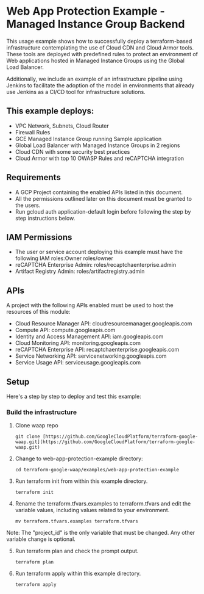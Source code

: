 # Web App Protection Example - Managed Instance Group Backend

This usage example shows how to successfully deploy a terraform-based infrastructure contemplating the use of Cloud CDN and Cloud Armor tools. These tools are deployed with predefined rules to protect an environment of Web applications hosted in Managed Instance Groups using the Global Load Balancer.

Additionally, we include an example of an infrastructure pipeline using Jenkins to facilitate the adoption of the model in environments that already use Jenkins as a CI/CD tool for infrastructure solutions.

## This example deploys:

-   VPC Network, Subnets, Cloud Router
-   Firewall Rules
-   GCE Managed Instance Group running Sample application
-   Global Load Balancer with Managed Instance Groups in 2 regions
-   Cloud CDN with some security best practices
-   Cloud Armor with top 10 OWASP Rules and reCAPTCHA integration
  
## Requirements

-   A GCP Project containing the enabled APIs listed in this document.
-   All the permissions outlined later on this document must be granted to the users.
-   Run gcloud auth application-default login before following the step by step instructions below.
     
## IAM Permissions

-   The user or service account deploying this example must have the following IAM roles:Owner roles/owner
-   reCAPTCHA Enterprise Admin: roles/recaptchaenterprise.admin
-   Artifact Registry Admin: roles/artifactregistry.admin
  
## APIs

A project with the following APIs enabled must be used to host the resources of this module:

-   Cloud Resource Manager API: cloudresourcemanager.googleapis.com
-   Compute API: compute.googleapis.com
-   Identity and Access Management API: iam.googleapis.com
-   Cloud Monitoring API: monitoring.googleapis.com
-   reCAPTCHA Enterprise API: recaptchaenterprise.googleapis.com
-   Service Networking API: servicenetworking.googleapis.com
-   Service Usage API: serviceusage.googleapis.com

## Setup

Here's a step by step to deploy and test this example:

### Build the infrastructure

1.  Clone waap repo

	```git clone [https://github.com/GoogleCloudPlatform/terraform-google-waap.git](https://github.com/GoogleCloudPlatform/terraform-google-waap.git)```

2.  Change to web-app-protection-example directory:

    ```cd terraform-google-waap/examples/web-app-protection-example```

3.  Run terraform init from within this example directory.
    
    ```terraform init```

4. Rename the terraform.tfvars.examples to terraform.tfvars and edit the variable values, including values related to your environment.

    ```mv terraform.tfvars.examples terraform.tfvars```

Note: The "project_id" is the only variable that must be changed. Any other variable change is optional.

5.  Run terraform plan and check the prompt output.
  
    ```terraform plan```

6.  Run terraform apply within this example directory.

    ```terraform apply```
